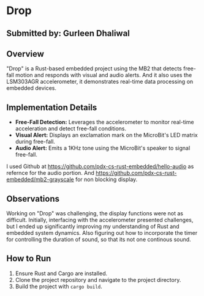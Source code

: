 # Drop

## Submitted by: Gurleen Dhaliwal

## Overview
"Drop" is a Rust-based embedded project using the MB2 that detects free-fall motion and responds with visual and audio alerts. And it also uses the LSM303AGR accelerometer, it demonstrates real-time data processing on embedded devices.

## Implementation Details
- **Free-Fall Detection:** Leverages the accelerometer to monitor real-time acceleration and detect free-fall conditions.
- **Visual Alert:** Displays an exclamation mark on the MicroBit's LED matrix during free-fall.
- **Audio Alert:** Emits a 1KHz tone using the MicroBit's speaker to signal free-fall.

I used Github at https://github.com/pdx-cs-rust-embedded/hello-audio as refernce for the audio portion. And https://github.com/pdx-cs-rust-embedded/mb2-grayscale for non blocking display.

## Observations
Working on "Drop" was challenging, the display functions were not as difficult. Initially, interfacing with the accelerometer presented challenges, but I ended up significantly improving my understanding of Rust and embedded system dynamics. Also figuring out how to incorporate the timer for controlling the duration of sound, so that its not one continous sound.  

## How to Run
1. Ensure Rust and Cargo are installed.
2. Clone the project repository and navigate to the project directory.
3. Build the project with `cargo build`.
